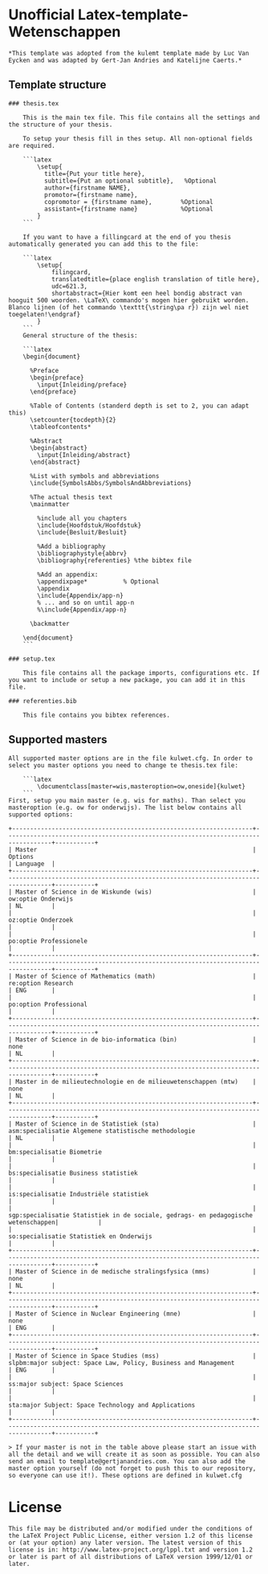 # Unofficial Latex-template-Wetenschappen

	*This template was adopted from the kulemt template made by Luc Van Eycken and was adapted by Gert-Jan Andries and Katelijne Caerts.*

## Template structure
	
	### thesis.tex

		This is the main tex file. This file contains all the settings and the structure of your thesis. 

		To setup your thesis fill in thes setup. All non-optional fields are required.

		```latex
			\setup{
			  title={Put your title here}, 
			  subtitle={Put an optional subtitle},   %Optional
			  author={firstname NAME},
			  promotor={firstname name},     
			  copromotor = {firstname name},   		%Optional
			  assistant={firstname name}       		%Optional
			}
		```

		If you want to have a fillingcard at the end of you thesis automatically generated you can add this to the file:
		
		```latex
			\setup{
				filingcard,
	    		translatedtitle={place english translation of title here}, 
	    		udc=621.3,
	    		shortabstract={Hier komt een heel bondig abstract van hooguit 500 woorden. \LaTeX\ commando's mogen hier gebruikt worden. Blanco lijnen (of het commando \texttt{\string\pa r}) zijn wel niet toegelaten!\endgraf}
	    	}
		```
		General structure of the thesis:
		
		```latex
		\begin{document}

		  %Preface
		  \begin{preface}
		    \input{Inleiding/preface}
		  \end{preface}

		  %Table of Contents (standerd depth is set to 2, you can adapt this)
		  \setcounter{tocdepth}{2}
		  \tableofcontents*

		  %Abstract
		  \begin{abstract}
		    \input{Inleiding/abstract}
		  \end{abstract}

		  %List with symbols and abbreviations
		  \include{SymbolsAbbs/SymbolsAndAbbreviations}

		  %The actual thesis text
		  \mainmatter

		  	%include all you chapters
		    \include{Hoofdstuk/Hoofdstuk}
		    \include{Besluit/Besluit}

		    %Add a bibliography
		    \bibliographystyle{abbrv}
		    \bibliography{referenties} %the bibtex file

		    %Add an appendix:
		    \appendixpage*          % Optional
		    \appendix
		    \include{Appendix/app-n}
		    % ... and so on until app-n
		    %\include{Appendix/app-n}

		  \backmatter

		\end{document}
		```

	### setup.tex

		This file contains all the package imports, configurations etc. If you want to include or setup a new package, you can add it in this file.

	### referenties.bib

		This file contains you bibtex references.

## Supported masters

	All supported master options are in the file kulwet.cfg. In order to select you master options you need to change te thesis.tex file: 

		```latex
			\documentclass[master=wis,masteroption=ow,oneside]{kulwet}
		```
	First, setup you main master (e.g. wis for maths). Than select you masteroption (e.g. ow for onderwijs). The list below contains all supported options:

	+-------------------------------------------------------------------+-----------------------------------------------------------------------------------+-----------+
	| Master        													| Options       																	| Language  |
	+-------------------------------------------------------------------+-----------------------------------------------------------------------------------+-----------+
	| Master of Science in de Wiskunde (wis)							| ow:optie Onderwijs																| NL		|
	|               													| oz:optie Onderzoek																| 			|
	|               													| po:optie Professionele															| 			|
	+-------------------------------------------------------------------+-----------------------------------------------------------------------------------+-----------+
	| Master of Science of Mathematics (math)							| re:option Research																| ENG		|
	|               													| po:option Professional															| 			|
	+-------------------------------------------------------------------+-----------------------------------------------------------------------------------+-----------+
	| Master of Science in de bio-informatica (bin)						| none																				| NL		|
	+-------------------------------------------------------------------+-----------------------------------------------------------------------------------+-----------+
	| Master in de milieutechnologie en de milieuwetenschappen (mtw)	| none																				| NL		|
	+-------------------------------------------------------------------+-----------------------------------------------------------------------------------+-----------+
	| Master of Science in de Statistiek (sta)							| asm:specialisatie Algemene statistische methodologie								| NL		|
	|               													| bm:specialisatie Biometrie														| 			|
	|               													| bs:specialisatie Business statistiek												| 			|
	|																	| is:specialisatie Industriële statistiek 											|			|
	|																	| sgp:specialisatie Statistiek in de sociale, gedrags- en pedagogische wetenschappen|			|
	|																	| so:specialisatie Statistiek en Onderwijs 											|			|
	+-------------------------------------------------------------------+-----------------------------------------------------------------------------------+-----------+
	| Master of Science in de medische stralingsfysica (mms)			| none																				| NL		|
	+-------------------------------------------------------------------+-----------------------------------------------------------------------------------+-----------+
	| Master of Science in Nuclear Engineering (mne)					| none																				| ENG		|
	+-------------------------------------------------------------------+-----------------------------------------------------------------------------------+-----------+
	| Master of Science in Space Studies (mss)							| slpbm:major subject: Space Law, Policy, Business and Management					| ENG		|
	|               													| ss:major subject: Space Sciences													| 			|
	|               													| sta:major Subject: Space Technology and Applications								| 			|
	+-------------------------------------------------------------------+-----------------------------------------------------------------------------------+-----------+

	> If your master is not in the table above please start an issue with all the detail and we will create it as soon as possible. You can also send an email to template@gertjanandries.com. You can also add the master option yourself (do not forget to push this to our repository, so everyone can use it!). These options are defined in kulwet.cfg
	
# License

	This file may be distributed and/or modified under the conditions of the LaTeX Project Public License, either version 1.2 of this license or (at your option) any later version. The latest version of this license is in: http://www.latex-project.org/lppl.txt and version 1.2 or later is part of all distributions of LaTeX version 1999/12/01 or later.